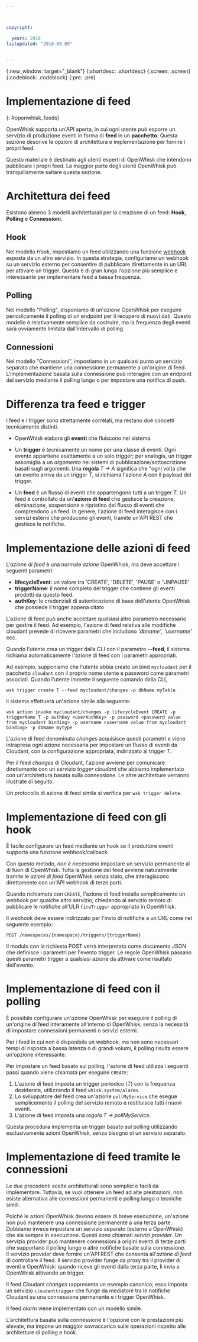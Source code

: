 ```yaml
---

 

copyright:

  years: 2016
lastupdated: "2016-09-09"
 

---
```


{:new_window: target="_blank"}
{:shortdesc: .shortdesc}
{:screen: .screen}
{:codeblock: .codeblock}
{:pre: .pre}

# Implementazione di feed
{: #openwhisk_feeds}

OpenWhisk supporta un'API aperta, in cui ogni utente può esporre un servizio di produzione eventi in forma di **feed** in un **pacchetto**.   Questa sezione descrive le opzioni di architettura e implementazione per fornire i propri feed.

Questo materiale è destinato agli utenti esperti di OpenWhisk che intendono pubblicare i propri feed.  La maggior parte degli utenti OpenWhisk può tranquillamente saltare questa sezione.

# Architettura dei feed

Esistono almeno 3 modelli architetturali per la creazione di un feed: **Hook**, **Polling** e **Connessioni**.

## Hook
Nel modello *Hook*, impostiamo un feed utilizzando una funzione [webhook](https://en.wikipedia.org/wiki/Webhook) esposta da un altro servizio.   In questa strategia, configuriamo un webhook su un servizio esterno per consentire di pubblicare direttamente in un URL per attivare un trigger.  Questa è di gran lunga l'opzione più semplice e interessante per implementare feed a bassa frequenza.

## Polling
Nel modello "Polling", disponiamo di un'*azione* OpenWhisk per eseguire periodicamente il polling di un endpoint per il recupero di nuovi dati.
Questo modello è relativamente semplice da costruire, ma la frequenza degli eventi sarà ovviamente
limitata dall'intervallo di polling.

## Connessioni
Nel modello "Connessioni", impostiamo in un qualsiasi punto un servizio separato che mantiene una connessione permanente a un'origine di feed.    L'implementazione basata sulla connessione può interagire con un endpoint del servizio mediante il polling lungo o per impostare una notifica di push.


# Differenza tra feed e trigger

I feed e i trigger sono strettamente correlati,
ma restano due concetti tecnicamente distinti.   

- OpenWhisk elabora gli **eventi** che fluiscono nel sistema.

- Un **trigger** è tecnicamente un nome per una classe di eventi.   Ogni evento appartiene esattamente a un solo trigger; per analogia, un trigger assomiglia a un *argomento* nei sistemi di pubblicazione/sottoscrizione
basati sugli argomenti.    Una **regola** *T -> A* significa che "ogni volta che un evento arriva da un trigger *T*, si richiama l'azione *A* con il payload del trigger.

- Un **feed** è un flusso di eventi che appartengono tutti a un trigger *T*.    Un feed è controllato da un'**azione di feed** che gestisce la creazione, eliminazione, sospensione e ripristino del flusso di eventi che comprendono un feed.    In genere, l'azione di feed interagisce con i servizi esterni che producono gli eventi, tramite un'API REST che gestisce le notifiche.

#  Implementazione delle azioni di feed

L'*azione di feed* è una normale *azione* OpenWhisk, ma deve accettare i seguenti parametri:
* **lifecycleEvent**: un valore tra 'CREATE', 'DELETE', 'PAUSE' o 'UNPAUSE'
* **triggerName**: il nome completo del trigger che contiene gli eventi prodotti da questo feed.
* **authKey**: le credenziali di autenticazione di base dell'utente OpenWhisk che possiede il trigger appena citato

L'azione di feed può anche accettare qualsiasi altro parametro necessario per gestire il feed.  Ad esempio, l'azione di feed relativa alle modifiche cloudant prevede di ricevere parametri che includono *'dbname'*, *'username'* ecc.

Quando l'utente crea un trigger dalla CLI con il parametro **--feed**, il sistema richiama automaticamente l'azione di feed con i parametri appropriati.

Ad esempio, supponiamo che l'utente abbia creato un bind `mycloudant` per il pacchetto `cloudant`
con il proprio nome utente e password come parametri associati.  Quando l'utente immette il seguente comando dalla CLI,

`wsk trigger create T --feed mycloudant/changes -p dbName myTable`

il sistema effettuerà un'azione simile alla seguente:

`wsk action invoke mycloudant/changes -p lifecycleEvent CREATE -p triggerName T -p authKey <userAuthKey> -p password <password value from mycloudant binding> -p username <username value from mycloudant binding> -p dbName mytype`

L'azione di feed denominata *changes* acquisisce questi parametri e viene intrapresa ogni azione necessaria per impostare un flusso di eventi da Cloudant, con la configurazione appropriata, indirizzato al trigger *T*.    

Per il feed *changes* di Cloudant, l'azione avviene per comunicare direttamente con un servizio *trigger cloudant* che abbiamo implementato con un'architettura basata sulla connessione.   Le altre architetture verranno illustrate di seguito.

Un protocollo di azione di feed simile si verifica per `wsk trigger delete`.    

# Implementazione di feed con gli hook

È facile configurare un feed mediante un hook se il produttore eventi supporta una funzione webhook/callback.

Con questo metodo, *non è necessario* impostare un servizio permanente al di fuori di OpenWhisk.  Tutta la gestione dei feed avviene naturalmente tramite le *azioni di feed* OpenWhisk senza stato, che interagiscono
direttamente con un'API webhook di terze parti.

Quando richiamata con `CREATE`, l'azione di feed installa semplicemente un webhook per qualche altro servizio, chiedendo al servizio remoto di pubblicare le notifiche all'ULR `fireTrigger` appropriato in OpenWhisk.

Il webhook deve essere indirizzato per l'invio di notifiche a un URL come nel seguente esempio:

`POST /namespaces/{namespace}/triggers/{triggerName}`

Il modulo con la richiesta POST verrà interpretato come documento JSON che definisce i parametri per l'evento trigger.
Le regole OpenWhisk passano questi parametri trigger a qualsiasi azione da attivare come risultato dell'evento.

# Implementazione di feed con il polling

È possibile configurare un'*azione* OpenWhisk per eseguire il polling di un'origine di feed interamente all'interno di OpenWhisk, senza la necessità di impostare connessioni permanenti o servizi esterni.

Per i feed in cui non è disponibile un webhook, ma non sono necessari tempi di risposta a bassa latenza o di grandi volumi, il polling risulta essere un'opzione interessante.

Per impostare un feed basato sul polling, l'azione di feed utilizza i seguenti passi quando viene chiamata per eseguire `CREATE`:

1.   L'azione di feed imposta un trigger periodico (*T*) con la frequenza desiderata, utilizzando il feed `whisk.system/alarms`.
2.   Lo sviluppatore del feed crea un'azione `pollMyService` che esegue semplicemente il polling del servizio remoto e restituisce tutti i nuovi eventi.
3.  L'azione di feed imposta una *regola* *T -> pollMyService*.

Questa procedura implementa un trigger basato sul polling utilizzando esclusivamente azioni OpenWhisk, senza bisogno di un servizio separato.

# Implementazione di feed tramite le connessioni

Le due precedenti scelte architetturali sono semplici e facili da implementare. Tuttavia, se vuoi ottenere un feed ad alte prestazioni, non esiste alternativa alle connessioni permanenti e polling lungo o tecniche simili.

Poiché le azioni OpenWhisk devono essere di breve esecuzione, un'azione non può mantenere una connessione permanente a una terza parte. Dobbiamo invece
impostare un servizio separato (esterno a OpenWhisk) che sia sempre in esecuzione.   Questi sono chiamati *servizi provider*.  Un servizio provider può mantenere connessioni a origini eventi di terze parti che supportano il polling lungo o altre notifiche basate sulla connessione.   
Il servizio provider deve fornire un'API REST che consenta all'*azione di feed* di controllare il feed.   Il servizio provider funge da proxy tra il provider di eventi e OpenWhisk:  quando riceve gli eventi dalla terza parte, li invia a OpenWhisk attivando un trigger.

Il feed Cloudant *changes* rappresenta un esempio canonico; esso imposta un servizio `cloudanttrigger` che funge da mediatore tra le notifiche Cloudant su una connessione permanente e i trigger OpenWhisk.

Il feed *alarm* viene implementato con un modello simile.

L'architettura basata sulla connessione è l'opzione con le prestazioni più elevate,
ma impone un maggior sovraccarico sulle operazioni rispetto alle architetture di polling e hook.   
